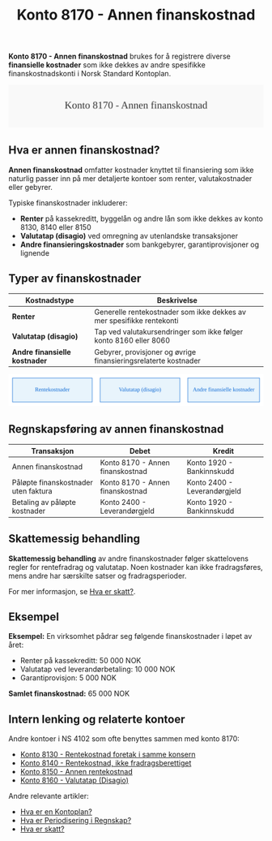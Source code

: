 ﻿---
title: "Konto 8170 - Annen finanskostnad"
seoTitle: "8170-annen-finanskostnad"
description: '**Konto 8170 - Annen finanskostnad** brukes for å registrere diverse **finansielle kostnader** som ikke dekkes av andre spesifikke finanskostnadskonti i Norsk ...'
---

**Konto 8170 - Annen finanskostnad** brukes for å registrere diverse **finansielle kostnader** som ikke dekkes av andre spesifikke finanskostnadskonti i Norsk Standard Kontoplan.

![Illustrasjon av konto 8170 Annen finanskostnad](8170-annen-finanskostnad-image.svg)

## Hva er annen finanskostnad?

**Annen finanskostnad** omfatter kostnader knyttet til finansiering som ikke naturlig passer inn på mer detaljerte kontoer som renter, valutakostnader eller gebyrer.

Typiske finanskostnader inkluderer:

* **Renter** på kassekreditt, byggelån og andre lån som ikke dekkes av konto 8130, 8140 eller 8150
* **Valutatap (disagio)** ved omregning av utenlandske transaksjoner
* **Andre finansieringskostnader** som bankgebyrer, garantiprovisjoner og lignende

## Typer av finanskostnader

| Kostnadstype                | Beskrivelse                                                        |
|-----------------------------|--------------------------------------------------------------------|
| **Renter**                  | Generelle rentekostnader som ikke dekkes av mer spesifikke rentekonti |
| **Valutatap (disagio)**     | Tap ved valutakursendringer som ikke følger konto 8160 eller 8060    |
| **Andre finansielle kostnader** | Gebyrer, provisjoner og øvrige finansieringsrelaterte kostnader        |

![Typer av finanskostnader](8170-finanskostnad-typer.svg)

## Regnskapsføring av annen finanskostnad

| Transaksjon                                 | Debet                                   | Kredit                       |
|---------------------------------------------|-----------------------------------------|------------------------------|
| Annen finanskostnad                         | Konto 8170 - Annen finanskostnad        | Konto 1920 - Bankinnskudd    |
| Påløpte finanskostnader uten faktura        | Konto 8170 - Annen finanskostnad        | Konto 2400 - Leverandørgjeld |
| Betaling av påløpte kostnader               | Konto 2400 - Leverandørgjeld            | Konto 1920 - Bankinnskudd    |

## Skattemessig behandling

**Skattemessig behandling** av andre finanskostnader følger skattelovens regler for rentefradrag og valutatap. Noen kostnader kan ikke fradragsføres, mens andre har særskilte satser og fradragsperioder.

For mer informasjon, se [Hva er skatt?](/blogs/regnskap/hva-er-skatt "Hva er skatt? Oversikt over skatteregler i Norge").

## Eksempel

**Eksempel:** En virksomhet pådrar seg følgende finanskostnader i løpet av året:

* Renter på kassekreditt: 50 000 NOK
* Valutatap ved leverandørbetaling: 10 000 NOK
* Garantiprovisjon: 5 000 NOK

**Samlet finanskostnad:** 65 000 NOK

## Intern lenking og relaterte kontoer

Andre kontoer i NS 4102 som ofte benyttes sammen med konto 8170:

* [Konto 8130 - Rentekostnad foretak i samme konsern](/blogs/kontoplan/8130-rentekostnad-foretak-i-samme-konsern "Konto 8130 - Rentekostnad foretak i samme konsern")
* [Konto 8140 - Rentekostnad, ikke fradragsberettiget](/blogs/kontoplan/8140-rentekostnad-ikke-fradragsberettiget "Konto 8140 - Rentekostnad, ikke fradragsberettiget i Norsk Standard Kontoplan")
* [Konto 8150 - Annen rentekostnad](/blogs/kontoplan/8150-annen-rentekostnad "Konto 8150 - Annen rentekostnad: Guide til andre rentekostnader")
* [Konto 8160 - Valutatap (Disagio)](/blogs/kontoplan/8160-valutatap-disagio "Konto 8160 - Valutatap (Disagio)")

Andre relevante artikler:

* [Hva er en Kontoplan?](/blogs/regnskap/hva-er-kontoplan "Hva er en Kontoplan? Komplett guide til kontoplaner i norsk regnskap")
* [Hva er Periodisering i Regnskap?](/blogs/regnskap/hva-er-periodisering "Hva er Periodisering i Regnskap? Guide til periodisering av kostnader og inntekter")
* [Hva er skatt?](/blogs/regnskap/hva-er-skatt "Hva er skatt? Oversikt over skatteregler i Norge")






